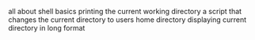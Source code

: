 all about shell basics
printing the current working directory
a script that changes the current directory to users home directory
displaying current directory in long format
